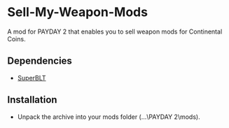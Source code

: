 # Sell-My-Weapon-Mods
A mod for PAYDAY 2 that enables you to sell weapon mods for Continental Coins.

## **Dependencies**
- [SuperBLT](https://superblt.znix.xyz/)

## **Installation**
- Unpack the archive into your mods folder (…\PAYDAY 2\mods).
